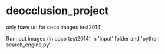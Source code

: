 # deocclusion_project

only have url for coco images test2014. 

Run: put images (in coco test2014) in 'input' folder and 'python search_engine.py'
